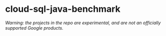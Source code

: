 # cloud-sql-java-benchmark

_Warning: the projects in the repo are experimental, and are not an officially supported Google products._